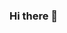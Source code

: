 ### Hi there 👋

<!--
**Anupam00111/Anupam00111** is a ✨ _special_ ✨ repository because its `README.md` (this file) appears on your GitHub profile.

Here are some ideas to get you started:

- 🔭 I’m currently Studyin in ... Central Institute of Technology,Kokrajhar 
- 🌱 I’m currently learning ...Machine Learning
- 👯 I’m looking to collaborate on ...C,C++,PHP
-->

